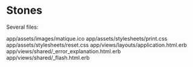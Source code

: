 Stones
======


Several files:

app/assets/images/matique.ico
app/assets/stylesheets/print.css
app/assets/stylesheets/reset.css
app/views/layouts/application.html.erb
app/views/shared/_error_explanation.html.erb
app/views/shared/_flash.html.erb
